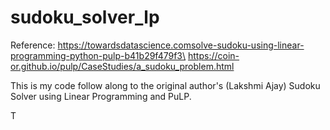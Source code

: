 # sudoku_solver_lp
Reference: https://towardsdatascience.comsolve-sudoku-using-linear-programming-python-pulp-b41b29f479f3\
           https://coin-or.github.io/pulp/CaseStudies/a_sudoku_problem.html

This is my code follow along to the original author's (Lakshmi Ajay) Sudoku Solver using Linear Programming and PuLP.

T